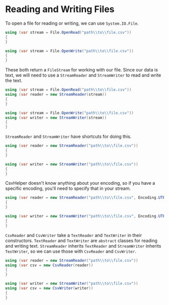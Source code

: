 # Reading and Writing Files

To open a file for reading or writing, we can use `System.IO.File`.

```cs
using (var stream = File.OpenRead("path\\to\\file.csv"))
{
}

using (var stream = File.OpenWrite("path\\to\\file.csv"))
{	
}
```

These both return a `FileStream` for working with our file. Since our data is text, we will need to use a `StreamReader` and `StreamWriter` to read and write the text.

```cs
using (var stream = File.OpenRead("path\\to\\file.csv"))
using (var reader = new StreamReader(stream))
{
}

using (var stream = File.OpenWrite("path\\to\\file.csv"))
using (var writer = new StreamWriter(stream))
{	
}
```

`StreamReader` and `StreamWriter` have shortcuts for doing this.

```cs
using (var reader = new StreamReader("path\\to\\file.csv"))
{
}

using (var writer = new StreamWriter("path\\to\\file.csv"))
{	
}
```

CsvHelper doesn't know anything about your encoding, so if you have a specific encoding, you'll need to specify that in your stream.

```cs
using (var reader = new StreamReader("path\\to\\file.csv", Encoding.UTF8))
{
}

using (var writer = new StreamWriter("path\\to\\file.csv", Encoding.UTF8))
{	
}
```

`CsvReader` and `CsvWriter` take a `TextReader` and `TextWriter` in their constructors. `TextReader` and `TextWriter` are `abstract` classes for reading and writing text. `StreamReader` inherits `TextReader` and `StreamWriter` inherits `TextWriter`, so we can use those with `CsvReader` and `CsvWriter`.

```cs
using (var reader = new StreamReader("path\\to\\file.csv"))
using (var csv = new CsvReader(reader))
{
}

using (var writer = new StreamWriter("path\\to\\file.csv"))
using (var csv = new CsvWriter(writer))
{	
}
```
